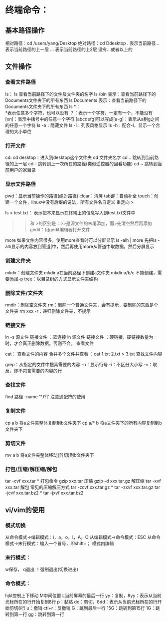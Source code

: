 # 终端命令：
## 基本路径操作
相对路径：cd /users/yang/Desktop
绝对路径：cd Ddesktop
. 表示当前路径
.. 表示当前路径的上一层
… 表示当前路径的上2层
没有…或者以上的

## 文件操作
### 查看文件路径
ls： 
ls 查看当前路径下的文件及文件夹的名字
ls /bin 表示：查看当前路径下的Documents文件夹下的所有东西
ls Documents 表示：查看当前路径下的Documents文件夹下的所有东西 
ls *：  
*表示任意多个字符，也可以没有
？：表示一个字符，一定有一个，不能没有
[xn]：表示中括号中的任意一个字符
[abcdefg]可以写成[a-g]：表示从a到g之间的任意一个字符
ls -a：隐藏文件
ls -l：列表风格显示
ls -h：配合-l，显示一个合理的大小单位

### 打开文件
cd: 
cd desktop：进入到desktop这个文件夹
cd 文件夹名字
cd .. 跳转到当前路径的上一层
cd - 跳转到上一次所在的路径(类似遥控器的回看功能)
cd ~ 跳转到当前用户的家目录

### 显示文件路径
pwd：显示当前操作的路径(绝对路径)
clear：清屏
tab键：自动补全
touch：创建一个文件，linux中没有后缀的说法，所有文件名自定义
重定向 >

ls > test.txt： 表示把本来显示在终端上的信息写入到test.txt文件中
>> 和 >的区别是：>>是源文件的末尾添加，而>先清空然后再添加
gedit：用gedit编辑器打开文件

more 如果文件内容很多，使用more查看时可以分屏显示 
ls -alh | more 先把ls -alh显示的内容放到管道|中，然后再使用more从管道中取数据，然后分屏显示

### 创建文件夹
mkdir：创建文件夹 
mkdir a在当前路径下创建a文件夹
mkdir a/b/c 不能创建，需要添加-p
tree：以目录树的方式显示文件夹结构

### 删除文件/文件夹
rmdir：删除空文件夹
rm：删除一个普通文件夹，会有提示，要删除的东西是个文件夹
rm xxx -r：递归删除文件夹，不提示

### 链接文件
ln -s 源文件 链接文件 ：软连接
ln 源文件 链接文件 ：硬链接，硬链接数量为一时，才会真正删除数据，否则不会。
查看文件

cat： 查看文件的内容
合并多个文件并查看 ：cat 1.txt 2.txt > 3.txt
查找文件内容

grep：从指定的文件中搜索需要的内容 
-n：显示行号
-i：不区分大小写
-v：取反，即不包含需要的内容的行

### 查找文件
find 路径 -name ‘*.t?t’
注意通配符的使用

### 复制文件
cp a b 将a文件夹整体复制到b文件夹下
cp a/* b 将a文件夹下的所有内容复制到b文件夹下

### 剪切文件
mv a b 将a文件夹整体移动(剪切)到b文件夹下

### 打包/压缩/解压缩/解包
tar -cvf xxx.tar * 打包命令
gzip xxx.tar 压缩
gzip -d xxx.tar.gz 解压缩
tar -xvf xxx.tar 解包
常见的压缩解压方式
tar -zcvf xxx.tar.gz *
tar -zxvf xxx.tar.gz
tar -jcvf xxx.tar.bz2 *
tar -jxvf xxx.tar.bz2


## vi/vim的使用

### 模式切换
从命令模式->编辑模式：i，a，o，I，A，O
从编辑模式->命令模式：ESC
从命令模式->末行模式：输入一个冒号，即shift+；
模式内编辑

### 末行模式：
w保存，
q退出
！强制退出(切换进出)

### 命令模式：
hjkl控制上下移动
M中间位置
L当前屏幕的最后一行
yy：复制，8yy：表示从当前光标所在的行开始复制8行
p：黏贴
dd：剪切，8dd：表示从当前光标所在的行开始剪切8行
u：撤销
ctl+r：反撤销
G：跳到最后一行
15G：跳转到第15行
1G：跳转到第一行
gg：跳转到第一行